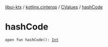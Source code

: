 [libui-ktx](../../index.md) / [kotlinx.cinterop](../index.md) / [CValues](index.md) / [hashCode](./hash-code.md)

# hashCode

`open fun hashCode(): `[`Int`](https://kotlinlang.org/api/latest/jvm/stdlib/kotlin/-int/index.html)